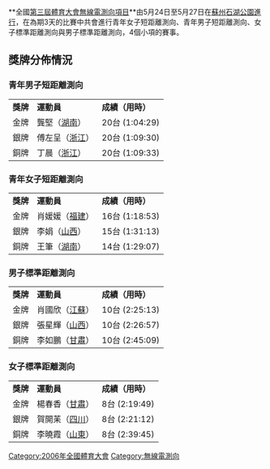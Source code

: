 **全國[第三屆體育大會](../Page/第三屆全國體育大會.md "wikilink")[無線電測向項目](../Page/無線電測向.md "wikilink")**由5月24日至5月27日在[蘇州](../Page/蘇州.md "wikilink")[石湖公園進行](../Page/石湖公園.md "wikilink")，在為期3天的比賽中共會進行青年女子短距離測向、青年男子短距離測向、女子標準距離測向與男子標準距離測向，4個小項的賽事。

## 獎牌分佈情況

### 青年男子短距離測向

|        |                                     |               |
| ------ | ----------------------------------- | ------------- |
| **獎牌** | **運動員**                             | **成績（用時）**    |
| 金牌     | 龔堅（[湖南](../Page/湖南.md "wikilink")）  | 20台 (1:04:29) |
| 銀牌     | 傅左呈（[浙江](../Page/浙江.md "wikilink")） | 20台 (1:09:30) |
| 銅牌     | 丁晨（[浙江](../Page/浙江.md "wikilink")）  | 20台 (1:09:33) |

### 青年女子短距離測向

|        |                                     |               |
| ------ | ----------------------------------- | ------------- |
| **獎牌** | **運動員**                             | **成績（用時）**    |
| 金牌     | 肖媛媛（[福建](../Page/福建.md "wikilink")） | 16台 (1:18:53) |
| 銀牌     | 李娟（[山西](../Page/山西.md "wikilink")）  | 15台 (1:31:13) |
| 銅牌     | 王筆（[湖南](../Page/湖南.md "wikilink")）  | 14台 (1:29:07) |

### 男子標準距離測向

|        |                                     |               |
| ------ | ----------------------------------- | ------------- |
| **獎牌** | **運動員**                             | **成績（用時）**    |
| 金牌     | 肖國欣（[江蘇](../Page/江蘇.md "wikilink")） | 10台 (2:25:13) |
| 銀牌     | 張星輝（[山西](../Page/山西.md "wikilink")） | 10台 (2:26:57) |
| 銅牌     | 李如鵬（[甘肅](../Page/甘肅.md "wikilink")） | 10台 (2:45:09) |

### 女子標準距離測向

|        |                                     |              |
| ------ | ----------------------------------- | ------------ |
| **獎牌** | **運動員**                             | **成績（用時）**   |
| 金牌     | 楊春香（[甘肅](../Page/甘肅.md "wikilink")） | 8台 (2:19:49) |
| 銀牌     | 賀開苿（[四川](../Page/四川.md "wikilink")） | 8台 (2:21:12) |
| 銅牌     | 李曉霞（[山東](../Page/山東.md "wikilink")） | 8台 (2:39:45) |

[Category:2006年全國體育大會](https://zh.wikipedia.org/wiki/Category:2006年全國體育大會 "wikilink")
[Category:無線電測向](https://zh.wikipedia.org/wiki/Category:無線電測向 "wikilink")